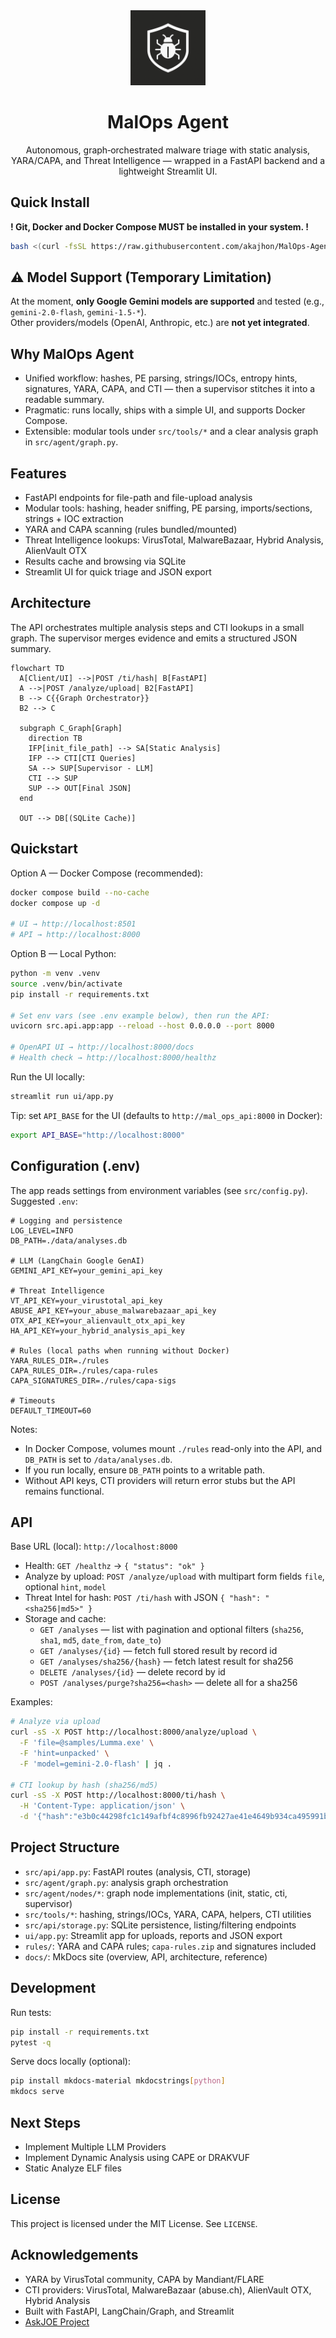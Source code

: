 <div align="center">

<img src="logo_malops.png" alt="MalOps Agent" width="120" />

# MalOps Agent

Autonomous, graph‑orchestrated malware triage with static analysis, YARA/CAPA, and Threat Intelligence — wrapped in a FastAPI backend and a lightweight Streamlit UI.

</div>

## Quick Install

**! Git, Docker and Docker Compose MUST be installed in your system. !**

```bash
bash <(curl -fsSL https://raw.githubusercontent.com/akajhon/MalOps-Agent/main/run.sh)
```

## ⚠️ Model Support (Temporary Limitation)

At the moment, **only Google Gemini models are supported** and tested (e.g., `gemini-2.0-flash`, `gemini-1.5-*`).  
Other providers/models (OpenAI, Anthropic, etc.) are **not yet integrated**.

## Why MalOps Agent
- Unified workflow: hashes, PE parsing, strings/IOCs, entropy hints, signatures, YARA, CAPA, and CTI — then a supervisor stitches it into a readable summary.
- Pragmatic: runs locally, ships with a simple UI, and supports Docker Compose.
- Extensible: modular tools under `src/tools/*` and a clear analysis graph in `src/agent/graph.py`.

## Features
- FastAPI endpoints for file-path and file-upload analysis
- Modular tools: hashing, header sniffing, PE parsing, imports/sections, strings + IOC extraction
- YARA and CAPA scanning (rules bundled/mounted)
- Threat Intelligence lookups: VirusTotal, MalwareBazaar, Hybrid Analysis, AlienVault OTX
- Results cache and browsing via SQLite
- Streamlit UI for quick triage and JSON export

## Architecture

The API orchestrates multiple analysis steps and CTI lookups in a small graph. The supervisor merges evidence and emits a structured JSON summary.

```mermaid
flowchart TD
  A[Client/UI] -->|POST /ti/hash| B[FastAPI]
  A -->|POST /analyze/upload| B2[FastAPI]
  B --> C{{Graph Orchestrator}}
  B2 --> C

  subgraph C_Graph[Graph]
    direction TB
    IFP[init_file_path] --> SA[Static Analysis]
    IFP --> CTI[CTI Queries]
    SA --> SUP[Supervisor - LLM]
    CTI --> SUP
    SUP --> OUT[Final JSON]
  end

  OUT --> DB[(SQLite Cache)]
```

## Quickstart

Option A — Docker Compose (recommended):

```bash
docker compose build --no-cache
docker compose up -d

# UI → http://localhost:8501
# API → http://localhost:8000
```

Option B — Local Python:

```bash
python -m venv .venv
source .venv/bin/activate 
pip install -r requirements.txt

# Set env vars (see .env example below), then run the API:
uvicorn src.api.app:app --reload --host 0.0.0.0 --port 8000

# OpenAPI UI → http://localhost:8000/docs
# Health check → http://localhost:8000/healthz
```

Run the UI locally:

```bash
streamlit run ui/app.py
```

Tip: set `API_BASE` for the UI (defaults to `http://mal_ops_api:8000` in Docker):

```bash
export API_BASE="http://localhost:8000"
```

## Configuration (.env)

The app reads settings from environment variables (see `src/config.py`). Suggested `.env`:

```dotenv
# Logging and persistence
LOG_LEVEL=INFO
DB_PATH=./data/analyses.db

# LLM (LangChain Google GenAI)
GEMINI_API_KEY=your_gemini_api_key

# Threat Intelligence
VT_API_KEY=your_virustotal_api_key
ABUSE_API_KEY=your_abuse_malwarebazaar_api_key
OTX_API_KEY=your_alienvault_otx_api_key
HA_API_KEY=your_hybrid_analysis_api_key

# Rules (local paths when running without Docker)
YARA_RULES_DIR=./rules
CAPA_RULES_DIR=./rules/capa-rules
CAPA_SIGNATURES_DIR=./rules/capa-sigs

# Timeouts
DEFAULT_TIMEOUT=60
```

Notes:
- In Docker Compose, volumes mount `./rules` read-only into the API, and `DB_PATH` is set to `/data/analyses.db`.
- If you run locally, ensure `DB_PATH` points to a writable path.
- Without API keys, CTI providers will return error stubs but the API remains functional.

## API

Base URL (local): `http://localhost:8000`

- Health: `GET /healthz` → `{ "status": "ok" }`
- Analyze by upload: `POST /analyze/upload` with multipart form fields `file`, optional `hint`, `model`
- Threat Intel for hash: `POST /ti/hash` with JSON `{ "hash": "<sha256|md5>" }`
- Storage and cache:
  - `GET /analyses` — list with pagination and optional filters (`sha256`, `sha1`, `md5`, `date_from`, `date_to`)
  - `GET /analyses/{id}` — fetch full stored result by record id
  - `GET /analyses/sha256/{hash}` — fetch latest result for sha256
  - `DELETE /analyses/{id}` — delete record by id
  - `POST /analyses/purge?sha256=<hash>` — delete all for a sha256

Examples:

```bash
# Analyze via upload
curl -sS -X POST http://localhost:8000/analyze/upload \
  -F 'file=@samples/Lumma.exe' \
  -F 'hint=unpacked' \
  -F 'model=gemini-2.0-flash' | jq .

# CTI lookup by hash (sha256/md5)
curl -sS -X POST http://localhost:8000/ti/hash \
  -H 'Content-Type: application/json' \
  -d '{"hash":"e3b0c44298fc1c149afbf4c8996fb92427ae41e4649b934ca495991b7852b855"}' | jq .
```

## Project Structure

- `src/api/app.py`: FastAPI routes (analysis, CTI, storage)
- `src/agent/graph.py`: analysis graph orchestration
- `src/agent/nodes/*`: graph node implementations (init, static, cti, supervisor)
- `src/tools/*`: hashing, strings/IOCs, YARA, CAPA, helpers, CTI utilities
- `src/api/storage.py`: SQLite persistence, listing/filtering endpoints
- `ui/app.py`: Streamlit app for uploads, reports and JSON export
- `rules/`: YARA and CAPA rules; `capa-rules.zip` and signatures included
- `docs/`: MkDocs site (overview, API, architecture, reference)

## Development

Run tests:

```bash
pip install -r requirements.txt
pytest -q
```

Serve docs locally (optional):

```bash
pip install mkdocs-material mkdocstrings[python]
mkdocs serve
```

## Next Steps
- Implement Multiple LLM Providers
- Implement Dynamic Analysis using CAPE or DRAKVUF
- Static Analyze ELF files

## License

This project is licensed under the MIT License. See `LICENSE`.

## Acknowledgements
- YARA by VirusTotal community, CAPA by Mandiant/FLARE
- CTI providers: VirusTotal, MalwareBazaar (abuse.ch), AlienVault OTX, Hybrid Analysis
- Built with FastAPI, LangChain/Graph, and Streamlit
- [AskJOE Project](https://github.com/securityjoes/AskJOE)